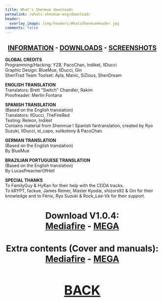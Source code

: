 ```yaml
---
title: What's Shenmue downloads
permalink: /whats-shenmue-eng/download/
header:
  overlay_image: /img/headers/WhatsShenmueHeader.jpg
comments: false
---
```

<h2 style="text-align: center;"><strong><a href="/whats-shenmue-eng/information/">INFORMATION</a> - <a href="/whats-shenmue-eng/download/">DOWNLOADS</a> - <a href="/whats-shenmue-eng/screenshots/">SCREENSHOTS</a></strong></h2>

**GLOBAL CREDITS**  
Programming/Hacking: YZB, PacoChan, Indiket, IlDucci  
Graphic Design: BlueMue, IlDucci, Gin  
ShenTrad Team Toolset: Ayla, Manic, SiZious, ShenDream

**ENGLISH TRANSLATION**  
Translators: Brett "Switch" Chandler, Rakim  
Proofreader: Merlin Fontana

**SPANISH TRANSLATION**  
(Based on the English translation)  
Translators: IlDucci, TheFireRed  
Testing: Releon, Indiket  
Contains material from Shenmue I Spanish fantranslation, created by Ryo Suzuki, 
IlDucci, el_capo, xulikotony &amp; PacoChan.

**GERMAN TRANSLATION**  
(Based on the English translation)  
By BlueMue

**BRAZILIAN PORTUGUESE TRANSLATION**  
(Based on the English translation)  
By LucasPreacherOfHell

**SPECIAL THANKS**  
To FamilyGuy &amp; HyKan for their help with the CDDA tracks.  
To kRYPT, fackue, James Reiner, Master Kyodai, xhizors92 &amp; Gin for their knowledge 
and to Fénix, Ryo Suzuki &amp; Rock_Lee-Vk for their support.

<h1 style="text-align: center;"><strong>Download V1.0.4:</strong><br><strong><a href="http://www.mediafire.com/download/lfr5nbrhe2q42xb/WhatsShenmue104.7z" target="_blank">Mediafire</a> - <a href="https://mega.nz/#!ZEcwySSA!-77BUlzGzhzmcCkJZ2kE6KsvBsFiPhmNcbMTuxayxxA" target="_blank">MEGA</a></strong></h1>

<h1 style="text-align: center;"><strong>Extra contents (Cover and manuals):<br><a href="http://www.mediafire.com/download/ls82yh9qcndrnw4/WhatsShenmueExtras-11.7z" target="_blank">Mediafire</a> - <a href="https://mega.nz/#!AV0H1ASK!Xqecv4NuZ__TAAo3B5Evss-b0jEO8ApOKsENzUYhntY" target="_blank">MEGA</a>

<h2 style="text-align: center;"><strong><a href="/whats-shenmue-eng/">BACK</a></strong></h2>


